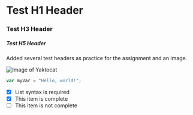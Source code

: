# Test H1 Header
### Test H3 Header
##### Test H5 Header

Added several test headers as practice for the assignment and an image.

![Image of Yaktocat](https://octodex.github.com/images/yaktocat.png)

``` javascript
var myVar = "Hello, world!";
```

- [x] List syntax is required
- [x] This item is complete
- [ ] This item is not complete
